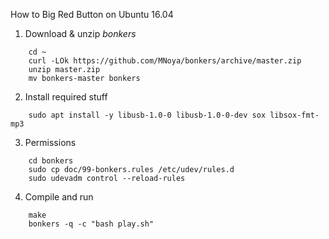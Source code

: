 How to Big Red Button on Ubuntu 16.04

1. Download & unzip *bonkers*

```
    cd ~
    curl -LOk https://github.com/MNoya/bonkers/archive/master.zip
    unzip master.zip
    mv bonkers-master bonkers
```

2. Install required stuff

```
    sudo apt install -y libusb-1.0-0 libusb-1.0-0-dev sox libsox-fmt-mp3
```

3. Permissions

```
    cd bonkers
    sudo cp doc/99-bonkers.rules /etc/udev/rules.d
    sudo udevadm control --reload-rules
```

4. Compile and run

```
    make
    bonkers -q -c "bash play.sh"
```